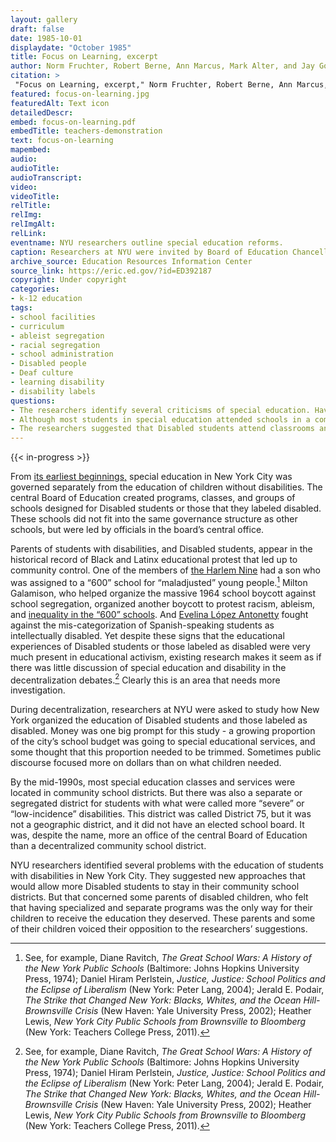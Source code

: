 ```yaml
--- 
layout: gallery
draft: false
date: 1985-10-01
displaydate: "October 1985"
title: Focus on Learning, excerpt
author: Norm Fruchter, Robert Berne, Ann Marcus, Mark Alter, and Jay Gottleib
citation: >
 "Focus on Learning, excerpt," Norm Fruchter, Robert Berne, Ann Marcus, Mark Alter, and Jay Gottleib, in New York City Civil Rights History Project, Accessed: [Month Day, Year], https://nyccivilrightshistory.org/gallery/focus-on-learning.
featured: focus-on-learning.jpg
featuredAlt: Text icon
detailedDescr: 
embed: focus-on-learning.pdf
embedTitle: teachers-demonstration
text: focus-on-learning
mapembed: 
audio: 
audioTitle: 
audioTranscript: 
video: 
videoTitle: 
relTitle: 
relImg: 
relImgAlt: 
relLink: 
eventname: NYU researchers outline special education reforms.
caption: Researchers at NYU were invited by Board of Education Chancellor Ramon Cortines to study special education in the city. Their report discussed integrating special education into general education programs and districts.
archive_source: Education Resources Information Center
source_link: https://eric.ed.gov/?id=ED392187
copyright: Under copyright
categories: 
- k-12 education
tags: 
- school facilities
- curriculum
- ableist segregation
- racial segregation
- school administration
- Disabled people
- Deaf culture
- learning disability
- disability labels
questions: 
- The researchers identify several criticisms of special education. Have these concerns been addressed, or do they continue today? 
- Although most students in special education attended schools in a community school district, others were in a separate district only for Disabled students. Did Disabled students experience “decentralized” school governance? How did this affect their parents' ability to advocate for their children? 
- The researchers suggested that Disabled students attend classrooms and schools with non-Disabled students. Several Disabled students and their parents raised concerns about this. What were the students' and parents' concerns?
--- 
```

 
{{< in-progress >}}

From [its earliest beginnings,](topics/seeking-equity-for-disabled-students/beginnings-of-special-ed) special education in New York City was governed separately from the education of children without disabilities. The central Board of Education created programs, classes, and groups of schools designed for Disabled students or those that they labeled disabled. These schools did not fit into the same governance structure as other schools, but were led by officials in the board’s central office.

Parents of students with disabilities, and Disabled students, appear in the historical record of Black and Latinx educational protest that led up to community control. One of the members of [the Harlem Nine](/topics/black-latina-women/harlem-nine/) had a son who was assigned to a “600” school for “maladjusted” young people.[^1] Milton Galamison, who helped organize the massive 1964 school boycott against school segregation, organized another boycott to protest racism, ableism, and [inequality in the “600” schools](topics/boycotting-ny-schools/1965-boycott/). And [Evelina López Antonetty](/topics/black-latina-women/united-bronx-parents/) fought against the mis-categorization of Spanish-speaking students as intellectually disabled. Yet despite these signs that the educational experiences of Disabled students or those labeled as disabled were very much present in educational activism, existing research makes it seem as if there was little discussion of special education and disability in the decentralization debates.[^1] Clearly this is an area that needs more investigation.

During decentralization, researchers at NYU were asked to study how New York organized the education of Disabled students and those labeled as disabled. Money was one big prompt for this study - a growing proportion of the city’s school budget was going to special educational services, and some thought that this proportion needed to be trimmed. Sometimes public discourse focused more on dollars than on what children needed.

By the mid-1990s, most special education classes and services were located in community school districts. But there was also a separate or segregated district for students with what were called more “severe” or “low-incidence” disabilities. This district was called District 75, but it was not a geographic district, and it did not have an elected school board. It was, despite the name, more an office of the central Board of Education than a decentralized community school district.

NYU researchers identified several problems with the education of students with disabilities in New York City. They suggested new approaches that would allow more Disabled students to stay in their community school districts. But that concerned some parents of disabled children, who felt that having specialized and separate programs was the only way for their children to receive the education they deserved. These parents and some of their children voiced their opposition to the researchers’ suggestions.

[^1]: See, for example, Diane Ravitch, *The Great School Wars: A History of the New York Public Schools* (Baltimore: Johns Hopkins University Press, 1974); Daniel Hiram Perlstein, *Justice, Justice: School Politics and the Eclipse of Liberalism* (New York: Peter Lang, 2004);  Jerald E. Podair, *The Strike that Changed New York: Blacks, Whites, and the Ocean Hill-Brownsville Crisis* (New Haven: Yale University Press, 2002);  Heather Lewis, *New York City Public Schools from Brownsville to Bloomberg* (New York: Teachers College Press, 2011).
